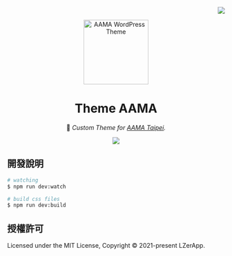 <!-- Badge for License -->
<div align="right">

  [![](https://img.shields.io/github/license/LZerApp/theme-aama.svg?style=flat-square)](./LICENSE)

</div>

<!-- title, logo and description -->
<div align="center">
  <img src="https://i.imgur.com/o4raBVZ.png" alt="AAMA WordPress Theme" height="150px">

# Theme AAMA

🎨 _Custom Theme for [AAMA Taipei](https://www.aamataipei.com.tw/)._

[![](https://img.shields.io/badge/DESIGN-設計原稿-8CA1AF.svg?logo=read-the-docs&style=flat-square)]([./DISCUSSION.md](https://www.figma.com/file/zEDW5rJZIiU7PUGbfRWFTT/))

</div>

## 開發說明

```bash
# watching
$ npm run dev:watch

# build css files
$ npm run dev:build
```

## 授權許可

Licensed under the MIT License, Copyright © 2021-present LZerApp.